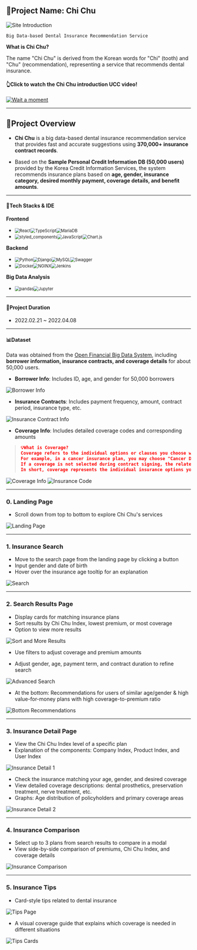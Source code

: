 ## 🦷Project Name: Chi Chu

![Site Introduction](https://user-images.githubusercontent.com/56299114/169871127-de95efcd-9d57-4d92-bb10-4e0e042aed22.png)

`Big Data-based Dental Insurance Recommendation Service`

__What is Chi Chu?__

The name "Chi Chu" is derived from the Korean words for "Chi" (tooth) and "Chu" (recommendation), representing a service that recommends dental insurance.

#### 👆Click to watch the Chi Chu introduction UCC video!

[![Wait a moment](https://user-images.githubusercontent.com/56299114/169869838-92a86c6f-d7d9-4d2c-ba3a-b72c15653d53.gif)](https://youtu.be/4GcdKajfOug)

---

## 🌈Project Overview

- **Chi Chu** is a big data-based dental insurance recommendation service that provides fast and accurate suggestions using **370,000+ insurance contract records**.

- Based on the **Sample Personal Credit Information DB (50,000 users)** provided by the Korea Credit Information Services, the system recommends insurance plans based on **age, gender, insurance category, desired monthly payment, coverage details, and benefit amounts**.

---

#### 💫Tech Stacks & IDE ####

**Frontend**

- <img src="https://img.shields.io/badge/react-%2320232a.svg?style=for-the-badge&logo=react&logoColor=%2361DAFB" alt="React" style="zoom:80%;" /><img src ="https://img.shields.io/badge/TypeScript-3178C6.svg?&style=for-the-badge&logo=TypeScript&logoColor=white" alt="TypeScript" style="zoom:80%;"/><img src="https://img.shields.io/badge/Recoil-003545?style=for-the-badge&logoColor=white" alt="MariaDB" style="zoom:80%;" />
- <img src="https://img.shields.io/badge/styled_components-DB7093.svg?style=for-the-badge&logo=styled-components&logoColor=black" alt="styled_components" style="zoom:80%;" /><img src="https://img.shields.io/badge/javascript-%23323330.svg?style=for-the-badge&logo=javascript&logoColor=%23F7DF1E" alt="JavaScript" style="zoom:80%;" /><img src="https://img.shields.io/badge/Chart.js-FF6384.svg?style=for-the-badge&logo=Chart.js&logoColor=black" alt="Chart.js" style="zoom:80%;" />

**Backend**

- <img alt="Python" src ="https://img.shields.io/badge/Python-3776AB.svg?&style=for-the-badge&logo=Python&logoColor=white" style="zoom:80%;"/><img alt="Django" src ="https://img.shields.io/badge/Django-092E20.svg?&style=for-the-badge&logo=Django&logoColor=white" style="zoom:80%;"/><img alt="MySQL" src ="https://img.shields.io/badge/MySQL-4479A1.svg?&style=for-the-badge&logo=MySQL&logoColor=white" style="zoom:80%;"/><img alt="Swagger" src ="https://img.shields.io/badge/Swagger-85EA2D.svg?&style=for-the-badge&logo=Swagger&logoColor=white" style="zoom:80%;"/>
- <img alt="Docker" src ="https://img.shields.io/badge/Docker-2496ED.svg?&style=for-the-badge&logo=Docker&logoColor=black" style="zoom:80%;"/><img alt="NGINX" src ="https://img.shields.io/badge/NGINX-009639.svg?&style=for-the-badge&logo=NGINX&logoColor=black" style="zoom:80%;"/><img alt="Jenkins" src ="https://img.shields.io/badge/Jenkins-D24939.svg?&style=for-the-badge&logo=Jenkins&logoColor=black" style="zoom:80%;"/>

**Big Data Analysis**

- <img alt="pandas" src ="https://img.shields.io/badge/pandas-150458.svg?&style=for-the-badge&logo=pandas&logoColor=white" style="zoom:80%;"/><img alt="Jupyter" src ="https://img.shields.io/badge/Jupyter-F37626.svg?&style=for-the-badge&logo=Jupyter&logoColor=white" style="zoom:80%;"/>

---

#### 📅Project Duration ####

- 2022.02.21 ~ 2022.04.08

---

#### :bar_chart:Dataset

Data was obtained from the [Open Financial Big Data System](https://credb.kcredit.or.kr:3446/frt/main.do), including **borrower information, insurance contracts, and coverage details** for about 50,000 users.

- **Borrower Info**: Includes ID, age, and gender for 50,000 borrowers

![Borrower Info](https://user-images.githubusercontent.com/56299114/170535418-c1e2e2a5-0844-48cc-a88d-856e75ad66c2.png)

- **Insurance Contracts**: Includes payment frequency, amount, contract period, insurance type, etc.

![Insurance Contract Info](https://user-images.githubusercontent.com/56299114/170535473-25ba0bf9-7e1f-4f3d-9f80-4d6761419095.png)

- **Coverage Info**: Includes detailed coverage codes and corresponding amounts

> ```json
> 💡What is Coverage?
> Coverage refers to the individual options or clauses you choose when signing up for an insurance plan.
> For example, in a cancer insurance plan, you may choose "Cancer Diagnosis", "Cancer Hospitalization", or "Cancer Death" as coverage options.
> If a coverage is not selected during contract signing, the related benefit won’t be paid after an incident.
> In short, coverage represents the individual insurance options you design and select.
> ```

![Coverage Info](https://user-images.githubusercontent.com/56299114/170535478-809869b9-004a-41db-abb9-c5c586b6c2d7.png)
![Insurance Code](https://user-images.githubusercontent.com/56299114/170535487-488bb326-ef17-407f-911f-1429dfa6613f.png)

---

### 0. Landing Page

- Scroll down from top to bottom to explore Chi Chu's services

![Landing Page](https://user-images.githubusercontent.com/56299114/169867005-41b705de-1ab4-4b0a-943b-5545b32fe9fe.gif)

---

### 1. Insurance Search

- Move to the search page from the landing page by clicking a button
- Input gender and date of birth
- Hover over the insurance age tooltip for an explanation

![Search](https://user-images.githubusercontent.com/56299114/169866835-75a07678-1cfe-44f6-bbb9-3e346562f84f.gif)

---

### 2. Search Results Page

- Display cards for matching insurance plans
- Sort results by Chi Chu Index, lowest premium, or most coverage
- Option to view more results

![Sort and More Results](https://user-images.githubusercontent.com/56299114/169866349-eda30e18-2133-49ef-937b-e9ec5930a339.gif)

- Use filters to adjust coverage and premium amounts

- Adjust gender, age, payment term, and contract duration to refine search

![Advanced Search](https://user-images.githubusercontent.com/56299114/169867156-dfd3f5da-7738-47bb-8f70-e75af434ef14.gif)

- At the bottom: Recommendations for users of similar age/gender & high value-for-money plans with high coverage-to-premium ratio

![Bottom Recommendations](https://user-images.githubusercontent.com/56299114/169867178-66dbcd96-ab35-42c4-bfa1-38995abcbbde.gif)

---

### 3. Insurance Detail Page

- View the Chi Chu Index level of a specific plan
- Explanation of the components: Company Index, Product Index, and User Index

![Insurance Detail 1](https://user-images.githubusercontent.com/56299114/169866302-a1f6bb34-af05-4be7-8b1e-6527f3435713.gif)

- Check the insurance matching your age, gender, and desired coverage
- View detailed coverage descriptions: dental prosthetics, preservation treatment, nerve treatment, etc.
- Graphs: Age distribution of policyholders and primary coverage areas

![Insurance Detail 2](https://user-images.githubusercontent.com/56299114/169866312-991c8cac-64c4-4922-b867-a9ccd06425a1.gif)

---

### 4. Insurance Comparison

- Select up to 3 plans from search results to compare in a modal
- View side-by-side comparison of premiums, Chi Chu Index, and coverage details

![Insurance Comparison](https://user-images.githubusercontent.com/56299114/169866276-513736ee-73e6-4db2-be11-8a938d794bb9.gif)

---

### 5. Insurance Tips

- Card-style tips related to dental insurance

![Tips Page](https://user-images.githubusercontent.com/56299114/169867353-b4a8f543-7e53-4180-8cc6-182cea217d7e.gif)

- A visual coverage guide that explains which coverage is needed in different situations

![Tips Cards](https://user-images.githubusercontent.com/56299114/169866222-e71d2e08-566f-4d48-831a-6fb144d39b7d.gif)
